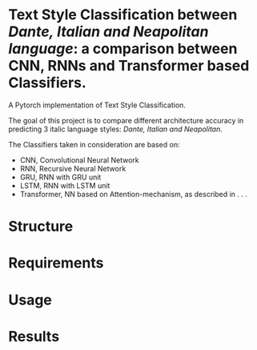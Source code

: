 # Text Style Classification between _Dante, Italian and Neapolitan language_: a comparison between CNN, RNNs and Transformer based Classifiers.
A Pytorch implementation of Text Style Classification. 

The goal of this project is to compare different architecture accuracy in predicting 3 italic language styles: _Dante, Italian and Neapolitan_. 

The Classifiers taken in consideration are based on:
* CNN, Convolutional Neural Network
* RNN, Recursive Neural Network
* GRU, RNN with GRU unit
* LSTM, RNN with LSTM unit
* Transformer, NN based on Attention-mechanism, as described in . . .

# Structure

# Requirements

# Usage

# Results
